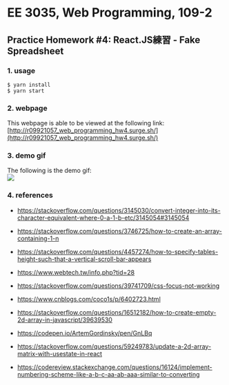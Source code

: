 # EE 3035, Web Programming, 109-2
## Practice Homework #4: React.JS練習 - Fake Spreadsheet
### 1. usage
```
$ yarn install
$ yarn start
```
### 2. webpage 
This webpage is able to be viewed at the following link: [http://r09921057_web_programming_hw4.surge.sh/](http://r09921057_web_programming_hw4.surge.sh/)

### 3. demo gif
The following is the demo gif:\
![](./hw4_demo.gif)

### 4. references
* https://stackoverflow.com/questions/3145030/convert-integer-into-its-character-equivalent-where-0-a-1-b-etc/3145054#3145054

* https://stackoverflow.com/questions/3746725/how-to-create-an-array-containing-1-n

* https://stackoverflow.com/questions/4457274/how-to-specify-tables-height-such-that-a-vertical-scroll-bar-appears

* https://www.webtech.tw/info.php?tid=28

* https://stackoverflow.com/questions/39741709/css-focus-not-working

* https://www.cnblogs.com/coco1s/p/6402723.html

* https://stackoverflow.com/questions/16512182/how-to-create-empty-2d-array-in-javascript/39639530

* https://codepen.io/ArtemGordinsky/pen/GnLBq

* https://stackoverflow.com/questions/59249783/update-a-2d-array-matrix-with-usestate-in-react

* https://codereview.stackexchange.com/questions/16124/implement-numbering-scheme-like-a-b-c-aa-ab-aaa-similar-to-converting
